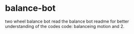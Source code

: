  # balance-bot
two wheel balance bot
read the balance bot readme for better understanding of the codes 
code: balanceing motion and 2. 
